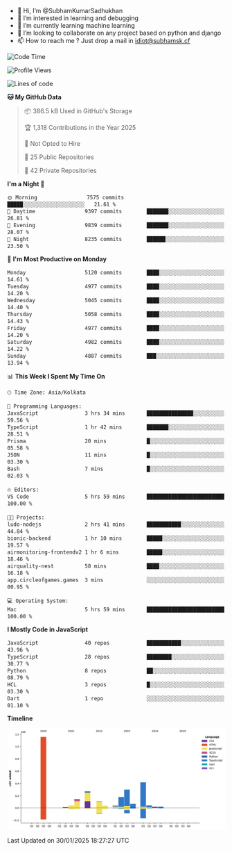 - 👋 Hi, I’m @SubhamKumarSadhukhan
- 👀 I’m interested in learning and debugging
- 🌱 I’m currently learning machine learning
- 💞️ I’m looking to collaborate on any project based on python and django
- 📫 How to reach me ?
      Just drop a mail in idiot@subhamsk.cf

<!---
SubhamKumarSadhukhan/SubhamKumarSadhukhan is a ✨ special ✨ repository because its `README.md` (this file) appears on your GitHub profile.
You can click the Preview link to take a look at your changes.
--->


<!--START_SECTION:waka-->
![Code Time](http://img.shields.io/badge/Code%20Time-2%2C735%20hrs%202%20mins-blue)

![Profile Views](http://img.shields.io/badge/Profile%20Views-0-blue)

![Lines of code](https://img.shields.io/badge/From%20Hello%20World%20I%27ve%20Written-2.8%20million%20lines%20of%20code-blue)

**🐱 My GitHub Data** 

> 📦 386.5 kB Used in GitHub's Storage 
 > 
> 🏆 1,318 Contributions in the Year 2025
 > 
> 🚫 Not Opted to Hire
 > 
> 📜 25 Public Repositories 
 > 
> 🔑 42 Private Repositories 
 > 
**I'm a Night 🦉** 

```text
🌞 Morning                7575 commits        █████░░░░░░░░░░░░░░░░░░░░   21.61 % 
🌆 Daytime                9397 commits        ███████░░░░░░░░░░░░░░░░░░   26.81 % 
🌃 Evening                9839 commits        ███████░░░░░░░░░░░░░░░░░░   28.07 % 
🌙 Night                  8235 commits        ██████░░░░░░░░░░░░░░░░░░░   23.50 % 
```
📅 **I'm Most Productive on Monday** 

```text
Monday                   5120 commits        ████░░░░░░░░░░░░░░░░░░░░░   14.61 % 
Tuesday                  4977 commits        ████░░░░░░░░░░░░░░░░░░░░░   14.20 % 
Wednesday                5045 commits        ████░░░░░░░░░░░░░░░░░░░░░   14.40 % 
Thursday                 5058 commits        ████░░░░░░░░░░░░░░░░░░░░░   14.43 % 
Friday                   4977 commits        ████░░░░░░░░░░░░░░░░░░░░░   14.20 % 
Saturday                 4982 commits        ████░░░░░░░░░░░░░░░░░░░░░   14.22 % 
Sunday                   4887 commits        ███░░░░░░░░░░░░░░░░░░░░░░   13.94 % 
```


📊 **This Week I Spent My Time On** 

```text
🕑︎ Time Zone: Asia/Kolkata

💬 Programming Languages: 
JavaScript               3 hrs 34 mins       ███████████████░░░░░░░░░░   59.56 % 
TypeScript               1 hr 42 mins        ███████░░░░░░░░░░░░░░░░░░   28.51 % 
Prisma                   20 mins             █░░░░░░░░░░░░░░░░░░░░░░░░   05.58 % 
JSON                     11 mins             █░░░░░░░░░░░░░░░░░░░░░░░░   03.30 % 
Bash                     7 mins              █░░░░░░░░░░░░░░░░░░░░░░░░   02.03 % 

🔥 Editors: 
VS Code                  5 hrs 59 mins       █████████████████████████   100.00 % 

🐱‍💻 Projects: 
ludo-nodejs              2 hrs 41 mins       ███████████░░░░░░░░░░░░░░   44.84 % 
bionic-backend           1 hr 10 mins        █████░░░░░░░░░░░░░░░░░░░░   19.57 % 
airmonitoring-frontendv2 1 hr 6 mins         █████░░░░░░░░░░░░░░░░░░░░   18.46 % 
airquality-nest          58 mins             ████░░░░░░░░░░░░░░░░░░░░░   16.18 % 
app.circleofgames.games  3 mins              ░░░░░░░░░░░░░░░░░░░░░░░░░   00.95 % 

💻 Operating System: 
Mac                      5 hrs 59 mins       █████████████████████████   100.00 % 
```

**I Mostly Code in JavaScript** 

```text
JavaScript               40 repos            ███████████░░░░░░░░░░░░░░   43.96 % 
TypeScript               28 repos            ████████░░░░░░░░░░░░░░░░░   30.77 % 
Python                   8 repos             ██░░░░░░░░░░░░░░░░░░░░░░░   08.79 % 
HCL                      3 repos             █░░░░░░░░░░░░░░░░░░░░░░░░   03.30 % 
Dart                     1 repo              ░░░░░░░░░░░░░░░░░░░░░░░░░   01.10 % 
```



**Timeline**

![Lines of Code chart](https://raw.githubusercontent.com/SubhamKumarSadhukhan/SubhamKumarSadhukhan/main/assets/bar_graph.png)


 Last Updated on 30/01/2025 18:27:27 UTC
<!--END_SECTION:waka-->
